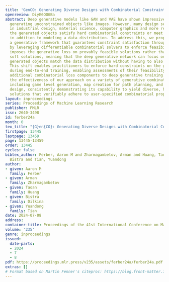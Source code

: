 ```yaml
---
title: 'GenCO: Generating Diverse Designs with Combinatorial Constraints'
openreview: DiyE6OOGBa
abstract: Deep generative models like GAN and VAE have shown impressive results in
  generating unconstrained objects like images. However, many design settings arising
  in industrial design, material science, computer graphics and more require that
  the generated objects satisfy hard combinatorial constraints or meet objectives
  in addition to modeling a data distribution. To address this, we propose GenCO,
  a generative framework that guarantees constraint satisfaction throughout training
  by leveraging differentiable combinatorial solvers to enforce feasibility. GenCO
  imposes the generative loss on provably feasible solutions rather than intermediate
  soft solutions, meaning that the deep generative network can focus on ensuring the
  generated objects match the data distribution without having to also capture feasibility.
  This shift enables practitioners to enforce hard constraints on the generated outputs
  during end-to-end training, enabling assessments of their feasibility and introducing
  additional combinatorial loss components to deep generative training. We demonstrate
  the effectiveness of our approach on a variety of generative combinatorial tasks,
  including game level generation, map creation for path planning, and photonic device
  design, consistently demonstrating its capability to yield diverse, high-quality
  solutions that verifiably adhere to user-specified combinatorial properties.
layout: inproceedings
series: Proceedings of Machine Learning Research
publisher: PMLR
issn: 2640-3498
id: ferber24a
month: 0
tex_title: "{G}en{CO}: Generating Diverse Designs with Combinatorial Constraints"
firstpage: 13445
lastpage: 13459
page: 13445-13459
order: 13445
cycles: false
bibtex_author: Ferber, Aaron M and Zharmagambetov, Arman and Huang, Taoan and Dilkina,
  Bistra and Tian, Yuandong
author:
- given: Aaron M
  family: Ferber
- given: Arman
  family: Zharmagambetov
- given: Taoan
  family: Huang
- given: Bistra
  family: Dilkina
- given: Yuandong
  family: Tian
date: 2024-07-08
address:
container-title: Proceedings of the 41st International Conference on Machine Learning
volume: '235'
genre: inproceedings
issued:
  date-parts:
  - 2024
  - 7
  - 8
pdf: https://proceedings.mlr.press/v235/assets/ferber24a/ferber24a.pdf
extras: []
# Format based on Martin Fenner's citeproc: https://blog.front-matter.io/posts/citeproc-yaml-for-bibliographies/
---
```

